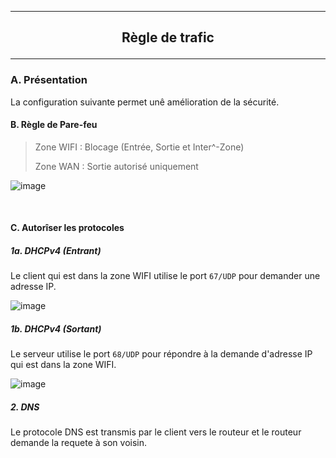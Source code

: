 --------------------------------------------------------------------------------------------------------------
## <p align='center'> Règle de trafic </p>
--------------------------------------------------------------------------------------------------------------
### A. Présentation
La configuration suivante permet unê amélioration de la sécurité.

#### B. Règle de Pare-feu
> Zone WIFI : Blocage (Entrée, Sortie et Inter^-Zone)
>
> Zone WAN : Sortie autorisé uniquement

![image](https://github.com/user-attachments/assets/67b67988-40e9-4a27-9db7-c609c9bae739)

<br />

#### C. Autorîser les protocoles
##### 1a. DHCPv4 (Entrant)
Le client qui est dans la zone WIFI utilise le port `67/UDP` pour demander une adresse IP.

![image](https://github.com/user-attachments/assets/7c76f1c3-c926-4171-8cdc-bf05486f5c22)

##### 1b. DHCPv4 (Sortant)
Le serveur utilise le port `68/UDP` pour répondre à la demande d'adresse IP qui est dans la zone WIFI.

![image](https://github.com/user-attachments/assets/12be971e-96f0-4ef1-830a-420adf900f95)

##### 2. DNS
Le protocole DNS est transmis par le client vers le routeur et le routeur demande la requete à son voisin.

